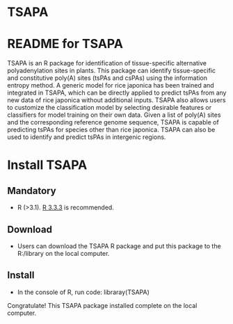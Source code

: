 # TSAPA
README for TSAPA
====================
TSAPA is an R package for identification of tissue-specific alternative polyadenylation sites in plants. This package can identify tissue-specific and constitutive poly(A) sites (tsPAs and csPAs) using the information entropy method. A generic model for rice japonica has been trained and integrated in TSAPA, which can be directly applied to predict tsPAs from any new data of rice japonica without additional inputs. TSAPA also allows users to customize the classification model by selecting desirable features or classifiers for model training on their own data. Given a list of poly(A) sites and the corresponding reference genome sequence, TSAPA is capable of predicting tsPAs for species other than rice japonica. TSAPA can also be used to identify and predict tsPAs in intergenic regions.

Install TSAPA
=============
Mandatory 
---------

* R (>3.1). [R 3.3.3](https://www.r-project.org/) is recommended.

Download 
---------

* Users can download the TSAPA R package and put this package to the R:/library on the local computer.

Install 
---------

* In the console of R, run code:
libraray(TSAPA)

Congratulate! This TSAPA package installed complete on the local computer.




